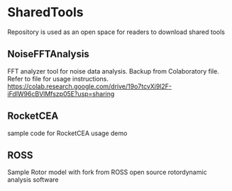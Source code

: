 # SharedTools
Repository is used as an open space for readers to download shared tools 

## NoiseFFTAnalysis
FFT analyzer tool for noise data analysis. Backup from Colaboratory file.
Refer to file for usage instructions.
https://colab.research.google.com/drive/19o7tcvXi9l2F-iFdlW96cBVlMfszp05E?usp=sharing

## RocketCEA
sample code for RocketCEA usage demo

## ROSS
Sample Rotor model with fork from ROSS open source rotordynamic analysis software

